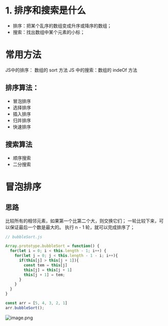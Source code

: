 # 1. 排序和搜索是什么
- 排序：把某个乱序的数组变成升序或降序的数组；
- 搜索：找出数组中某个元素的小标；
# 常用方法
JS中的排序： 数组的 sort 方法
JS 中的搜索：数组的 indeOf 方法
## 排序算法：

- 冒泡排序
- 选择排序
- 插入排序
- 归并排序
- 快速排序
## 搜索算法

- 顺序搜索
- 二分搜索 
# 冒泡排序
## 思路
比较所有的相邻元素，如果第一个比第二个大，则交换它们；
一轮比较下来，可以保证最后一个数是最大的。
执行 n - 1 轮，就可以完成排序了；
```javascript
// bubbleSort.js

Array.prototype.bubbleSort = function() {
  for(let i = 0; i < this.length - 1; i++) {
    for(let j = 0; j < this.length - 1 - i; i++){
      if(this[j] > this[j + 1]){
        const tem = this[j]
        this[j] = this[j + 1]
        this[j + 1] = tem;
      }
    }
  } 
}

const arr = [5, 4, 3, 2, 1]
arr.bubbleSort();
```
![image.png](https://cdn.nlark.com/yuque/0/2022/png/12949875/1651570507808-7322a3ef-cb72-4c65-b235-e6db3c346c78.png#clientId=uf0c92b25-383e-4&crop=0&crop=0&crop=1&crop=1&from=paste&height=472&id=u677a31d5&margin=%5Bobject%20Object%5D&name=image.png&originHeight=472&originWidth=827&originalType=binary&ratio=1&rotation=0&showTitle=false&size=205085&status=done&style=none&taskId=u646731b5-714a-4839-b8e8-17579229f8b&title=&width=827)
